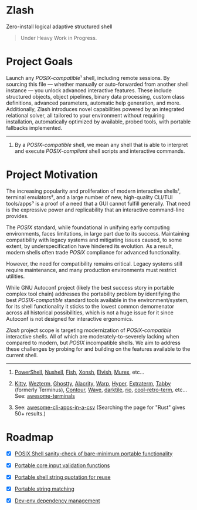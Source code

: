 # Zlash
Zero-install logical adaptive structured shell

> Under Heavy Work in Progress.

Project Goals
=============

Launch any *POSIX-compatible*¹ shell, including remote sessions. By sourcing
this file — whether manually or auto-forwarded from another shell instance —
you unlock advanced interactive features. These include structured objects,
object pipelines, binary data processing, custom class definitions, advanced
parameters, automatic help generation, and more. Additionally, Zlash introduces
novel capabilities powered by an integrated relational solver, all tailored to
your environment without requiring installation, automatically optimized by
available, probed tools, with portable fallbacks implemented.

___

1. By a *POSIX-compatible* shell, we mean any shell that is able to interpret
   and execute *POSIX-compliant* shell scripts and interactive commands.

Project Motivation
==================

The increasing popularity and proliferation of modern interactive shells¹,
terminal emulators², and a large number of new, high-quality CLI/TUI
tools/apps³ is a proof of a need that a GUI cannot fulfill generally. That
need is the expressive power and replicability that an interactive
command-line provides.

The *POSIX* standard, while foundational in unifying early computing
environments, faces limitations, in large part due to its success. Maintaining
compatibility with legacy systems and mitigating issues caused, to some
extent, by underspecification have hindered its evolution. As a result, modern
shells often trade *POSIX* compliance for advanced functionality.

However, the need for compatibility remains critical. Legacy systems still
require maintenance, and many production environments must restrict utilities.

While GNU Autoconf project (likely the best success story in portable complex
tool chain) addresses the portability problem by identifying the best
*POSIX-compatible* standard tools available in the environment/system, for its
shell functionality it sticks to the lowest common demomenator across all
historical possibilities, which is not a huge issue for it since Autoconf
is not designed for interactive ergonomics.

*Zlash* project scope is targeting modernization of *POSIX-compatible*
interactive shells. All of which are moderately-to-severely lacking when
compared to modern, but *POSIX* incompatible shells. We aim to address these
challenges by probing for and building on the features available to the current
shell.

___

1. [PowerShell](https://github.com/PowerShell/PowerShell),
   [Nushell](https://github.com/nushell/nushell),
   [Fish](https://github.com/fish-shell/fish-shell),
   [Xonsh](https://github.com/xonsh/xonsh),
   [Elvish](https://github.com/elves/elvish),
   [Murex](https://github.com/lmorg/murex), etc...

2. [Kitty](https://github.com/kovidgoyal/kitty),
   [Wezterm](https://github.com/wezterm/wezterm),
   [Ghostty](https://github.com/ghostty-org/ghostty),
   [Alacrity](https://github.com/alacritty/alacritty),
   [Warp](https://github.com/warpdotdev/Warp),
   [Hyper](https://github.com/vercel/hyper),
   [Extraterm](https://github.com/sedwards2009/extraterm),
   [Tabby](https://github.com/Eugeny/tabby) (formerly Terminus),
   [Contour](https://github.com/contour-terminal/contour),
   [Wave](https://github.com/wavetermdev/waveterm),
   [darktile](https://github.com/liamg/darktile),
   [rio](https://github.com/raphamorim/rio),
   [cool-retro-term](https://github.com/Swordfish90/cool-retro-term), etc...
   See: [awesome-terminals](https://github.com/cdleon/awesome-terminals)

3. See:
   [awesome-cli-apps-in-a-csv](https://github.com/toolleeo/awesome-cli-apps-in-a-csv)
   (Searching the page for "Rust" gives 50+ results.)

Roadmap
=======

- [x] [POSIX Shell sanity-check of bare-minimum portable functionality](src/init_sanity.sh)
- [x] [Portable core input validation functions](src/core_validators.sh)
- [x] [Portable shell string quotation for reuse](src/core_shell_quoting.sh)
- [x] [Portable string matching](src/core_str_matching.sh)
- [x] [Dev-env dependency management](src/_dev.sh)

